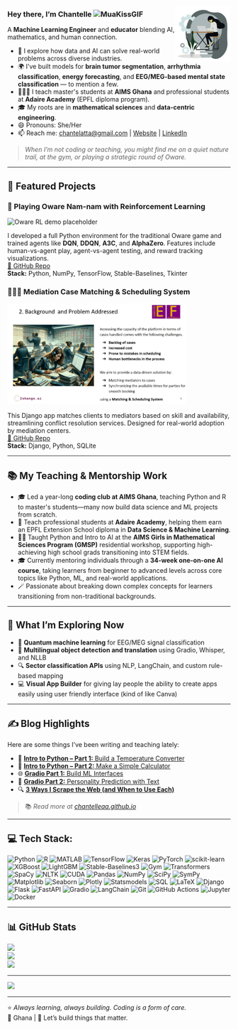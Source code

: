<img width="25%" align="right" alt="Chantelle working"
src="https://github.com/ChantelleAA/ChantelleAA/blob/main/94528-programmer.gif" />

### Hey there, I’m Chantelle <img src="https://github.com/user-attachments/assets/cc852c0b-a2d7-4bc3-839f-c13d32636fe2" width="25" alt="MuaKissGIF" />


A **Machine Learning Engineer** and **educator** blending AI, mathematics, and human connection.

- 🧠 I explore how data and AI can solve real-world problems across diverse industries.
- 🌍 I’ve built models for **brain tumor segmentation**, **arrhythmia classification**, **energy forecasting**, and **EEG/MEG-based mental state classification** — to mention a few.
- 👩🏾‍🏫 I teach master's students at **AIMS Ghana** and professional students at **Adaire Academy** (EPFL diploma program).
- 🎓 My roots are in **mathematical sciences** and **data-centric engineering**.
- 😄 Pronouns: She/Her  
- 📫 Reach me: [chantelatta@gmail.com](mailto:chantelatta@gmail.com) | [Website](https://chantelleaa.github.io) | [LinkedIn](https://linkedin.com/in/chantelleaa)

> *When I’m not coding or teaching, you might find me on a quiet nature trail, at the gym, or playing a strategic round of Oware.*

---

## 🌟 Featured Projects

### 🧮 Playing Oware Nam-nam with Reinforcement Learning  
<img src="https://github.com/ChantelleAA/ChantelleAA/blob/main/oware_demo1.gif" width="80%" alt="Oware RL demo placeholder" />

I developed a full Python environment for the traditional Oware game and trained agents like **DQN**, **DDQN**, **A3C**, and **AlphaZero**. Features include human-vs-agent play, agent-vs-agent testing, and reward tracking visualizations.  
[🔗 GitHub Repo](https://github.com/ChantelleAA/Reinforcement_Learning_Oware)  
**Stack:** Python, NumPy, TensorFlow, Stable-Baselines, Tkinter


### 🧑🏾‍⚖️ Mediation Case Matching & Scheduling System  
<img src="https://github.com/ChantelleAA/ChantelleAA/blob/main/def.gif" width="80%" alt="Mediation system solution slides" />

This Django app matches clients to mediators based on skill and availability, streamlining conflict resolution services. Designed for real-world adoption by mediation centers.  
[🔗 GitHub Repo](https://github.com/ChantelleAA/Matching_and_Scheduling_System)  
**Stack:** Django, Python, SQLite

---

## 📚 My Teaching & Mentorship Work

- 🎓 Led a year-long **coding club at AIMS Ghana**, teaching Python and R to master's students—many now build data science and ML projects from scratch.
- 📘 Teach professional students at **Adaire Academy**, helping them earn an EPFL Extension School diploma in **Data Science & Machine Learning**.
- 🧕🏾 Taught Python and Intro to AI at the **AIMS Girls in Mathematical Sciences Program (GMSP)** residential workshop, supporting high-achieving high school grads transitioning into STEM fields.
- 🎓 Currently mentoring individuals through a **34-week one-on-one AI course**, taking learners from beginner to advanced levels across core topics like Python, ML, and real-world applications.
- 🪄 Passionate about breaking down complex concepts for learners transitioning from non-traditional backgrounds.

---

## 🧠 What I’m Exploring Now

- 🧬 **Quantum machine learning** for EEG/MEG signal classification  
- 💬 **Multilingual object detection and translation** using Gradio, Whisper, and NLLB  
- 🔍 **Sector classification APIs** using NLP, LangChain, and custom rule-based mapping  
- 💻 **Visual App Builder** for giving lay people the ability to create apps easily using user friendly interface (kind of like Canva)

---

## ✍️ Blog Highlights

Here are some things I’ve been writing and teaching lately:

- 📘 [**Intro to Python – Part 1:** Build a Temperature Converter](https://chantelleaa.github.io/archivers/introduction-to-python-in-6-lessons-part-1)  
- 🧮 [**Intro to Python – Part 2:** Make a Simple Calculator](https://chantelleaa.github.io/archivers/introduction-to-python-in-6-lessons-part-1)
- 🌐 [**Gradio Part 1:** Build ML Interfaces](https://chantelleaa.github.io/archivers/intro-to-gradio-part-1)  
- 🧠 [**Gradio Part 2:** Personality Prediction with Text](https://chantelleaa.github.io/archivers/intro-to-gradio-part-2)
- 🔍 [**3 Ways I Scrape the Web (and When to Use Each)**](https://chantelleaa.github.io/archivers/intro-to-web-scraping)

> 📚 *Read more at [chantelleaa.github.io](https://chantelleaa.github.io)*

---

## 💻 Tech Stack:

![Python](https://img.shields.io/badge/python-3670A0?style=for-the-badge&logo=python&logoColor=ffdd54)
![R](https://img.shields.io/badge/R-276DC3?style=for-the-badge&logo=r&logoColor=white)
![MATLAB](https://img.shields.io/badge/MATLAB-%23e37922.svg?style=for-the-badge&logo=Mathworks&logoColor=white)
![TensorFlow](https://img.shields.io/badge/TensorFlow-%23FF6F00.svg?style=for-the-badge&logo=TensorFlow&logoColor=white)
![Keras](https://img.shields.io/badge/Keras-D00000?style=for-the-badge&logo=keras&logoColor=white)
![PyTorch](https://img.shields.io/badge/PyTorch-%23EE4C2C.svg?style=for-the-badge&logo=PyTorch&logoColor=white)
![scikit-learn](https://img.shields.io/badge/scikit--learn-%23F7931E.svg?style=for-the-badge&logo=scikit-learn&logoColor=white)
![XGBoost](https://img.shields.io/badge/XGBoost-%230079C1.svg?style=for-the-badge&logo=xgboost&logoColor=white)
![LightGBM](https://img.shields.io/badge/LightGBM-FF7043?style=for-the-badge&logo=lightgbm&logoColor=white)
![Stable-Baselines3](https://img.shields.io/badge/Stable--Baselines3-000000?style=for-the-badge&logo=python&logoColor=white)
![Gym](https://img.shields.io/badge/OpenAI%20Gym-0081A7?style=for-the-badge&logo=openai&logoColor=white)
![Transformers](https://img.shields.io/badge/HuggingFace%20Transformers-FFD21F?style=for-the-badge&logo=huggingface&logoColor=black)
![SpaCy](https://img.shields.io/badge/SpaCy-09A3D5?style=for-the-badge&logo=spacy&logoColor=white)
![NLTK](https://img.shields.io/badge/NLTK-1A237E?style=for-the-badge&logo=nltk&logoColor=white)
![CUDA](https://img.shields.io/badge/CUDA-76B900?style=for-the-badge&logo=nvidia&logoColor=white)
![Pandas](https://img.shields.io/badge/pandas-%23150458.svg?style=for-the-badge&logo=pandas&logoColor=white)
![NumPy](https://img.shields.io/badge/NumPy-013243?style=for-the-badge&logo=numpy&logoColor=white)
![SciPy](https://img.shields.io/badge/SciPy-8CAAE6?style=for-the-badge&logo=scipy&logoColor=white)
![SymPy](https://img.shields.io/badge/SymPy-3776AB?style=for-the-badge&logo=sympy&logoColor=white)
![Matplotlib](https://img.shields.io/badge/Matplotlib-%23ffffff.svg?style=for-the-badge&logo=Matplotlib&logoColor=black)
![Seaborn](https://img.shields.io/badge/Seaborn-2E3B4E?style=for-the-badge&logo=python&logoColor=white)
![Plotly](https://img.shields.io/badge/Plotly-%233F4F75.svg?style=for-the-badge&logo=plotly&logoColor=white)
![Statsmodels](https://img.shields.io/badge/Statsmodels-4B8BBE?style=for-the-badge&logo=python&logoColor=white)
![SQL](https://img.shields.io/badge/sql-%23007ACC.svg?style=for-the-badge&logo=sqlite&logoColor=white)
![LaTeX](https://img.shields.io/badge/LaTeX-008080?style=for-the-badge&logo=latex&logoColor=white)
![Django](https://img.shields.io/badge/django-%23092E20.svg?style=for-the-badge&logo=django&logoColor=white)
![Flask](https://img.shields.io/badge/Flask-000000?style=for-the-badge&logo=flask&logoColor=white)
![FastAPI](https://img.shields.io/badge/FastAPI-009688?style=for-the-badge&logo=fastapi&logoColor=white)
![Gradio](https://img.shields.io/badge/Gradio-%23404eed.svg?style=for-the-badge&logo=gradio&logoColor=white)
![LangChain](https://img.shields.io/badge/LangChain-%23black?style=for-the-badge)
![Git](https://img.shields.io/badge/git-%23F05033.svg?style=for-the-badge&logo=git&logoColor=white)
![GitHub Actions](https://img.shields.io/badge/github%20actions-%232671E5.svg?style=for-the-badge&logo=githubactions&logoColor=white)
![Jupyter](https://img.shields.io/badge/Jupyter-F37626?style=for-the-badge&logo=jupyter&logoColor=white)
![Docker](https://img.shields.io/badge/Docker-2496ED?style=for-the-badge&logo=docker&logoColor=white)

---

## 📊 GitHub Stats

![](https://github-readme-stats.vercel.app/api?username=ChantelleAA&theme=dark&hide_border=true&include_all_commits=true&count_private=true)  
![](https://github-readme-streak-stats.herokuapp.com/?user=ChantelleAA&theme=dark&hide_border=true)  
![](https://github-readme-stats.vercel.app/api/top-langs/?username=ChantelleAA&theme=dark&hide_border=true&layout=compact)

---

[![](https://visitcount.itsvg.in/api?id=ChantelleAA&icon=0&color=4)](https://visitcount.itsvg.in)

---

⭐️ *Always learning, always building. Coding is a form of care.*  
📍 Ghana | 🤝 Let’s build things that matter.
